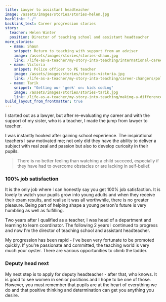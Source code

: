 ```yaml
---
title: Lawyer to assistant headteacher
image: /assets/images/stories/stories-helen.jpg
backlink: "./"
backlink_text: Career progression stories
story:
  teacher: Helen Winter
  position: Director of teaching school and assistant headteacher
more_stories:
  - name: Shaun
    snippet: Return to teaching with support from an adviser
    image: /assets/images/stories/stories-shaun.jpg
    link: /life-as-a-teacher/my-story-into-teaching/international-career-changers/returning-to-teaching-with-support-from-an-adviser
  - name: Victoria
    snippet: Police officer to PE teacher
    image: /assets/images/stories/stories-victoria.jpg
    link: /life-as-a-teacher/my-story-into-teaching/career-changers/police-officer-to-pe-teacher
  - name: Tarik
    snippet: "Getting our 'geek' on: kids coding"
    image: /assets/images/stories/stories-tarik.jpg
    link: /life-as-a-teacher/my-story-into-teaching/making-a-difference/getting-our-geek-on-kids-coding
build_layout_from_frontmatter: true
---
```




I started out as a lawyer, but after re-evaluating my career and with the support of my sister, who is a teacher, I made the jump from lawyer to teacher.

I was instantly hooked after gaining school experience. The inspirational teachers I saw motivated me; not only did they have the ability to deliver a subject with real zeal and passion but also to develop curiosity in their pupils.

> There is no better feeling than watching a child succeed, especially if they have had to overcome obstacles or are lacking in self-belief.

### 100% job satisfaction
It is the only job where I can honestly say you get 100% job satisfaction. It is lovely to watch your pupils grow into young adults and when they receive their exam results, and realise it was all worthwhile, there is no greater pleasure. Being part of helping shape a young person's future is very humbling as well as fulfilling.

Two years after I qualified as a teacher, I was head of a department and learning to learn coordinator. The following 2 years I continued to progress and now I'm the director of teaching school and assistant headteacher.

My progression has been rapid -  I've been very fortunate to be promoted quickly. If you're passionate and committed, the teaching world is very much your oyster. There are various opportunities to climb the ladder.

### Deputy head next

My next step is to apply for deputy headteacher - after that, who knows. It is good to see women in senior positions and I hope to be one of those. However, you must remember that pupils are at the heart of everything we do and that positive thinking and determination can get you anything you desire.
